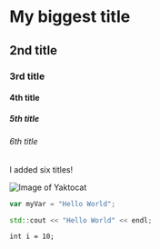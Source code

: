 # My biggest title
## 2nd title
### 3rd title
#### 4th title
##### 5th title
###### 6th title

I added six titles!

![Image of Yaktocat](https://octodex.github.com/images/yaktocat.png)

``` javascript
var myVar = "Hello World";
```

```c++
std::cout << "Hello World" << endl;
```

```
int i = 10;
```
